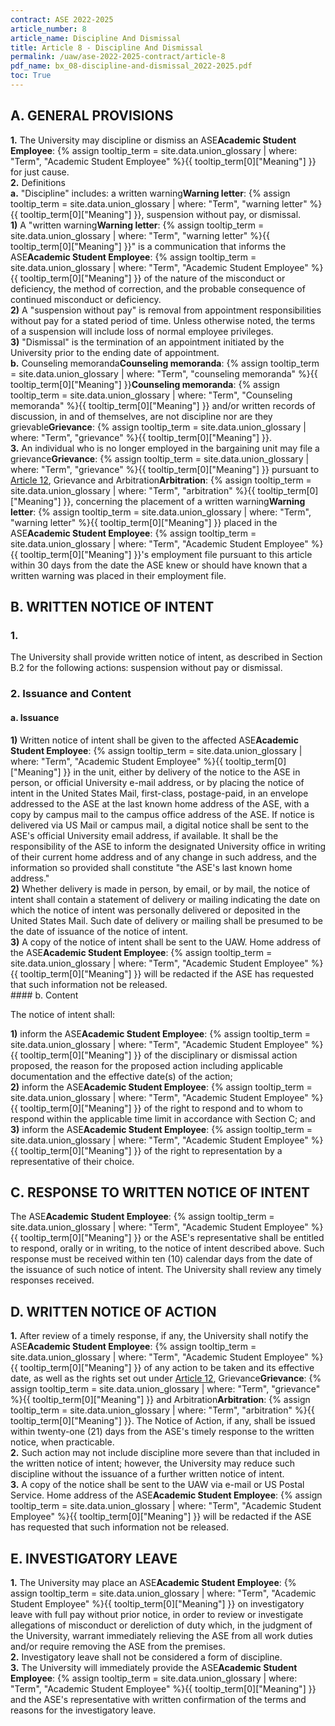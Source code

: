 ```yaml
---
contract: ASE 2022-2025
article_number: 8
article_name: Discipline And Dismissal 
title: Article 8 - Discipline And Dismissal 
permalink: /uaw/ase-2022-2025-contract/article-8
pdf_name: bx_08-discipline-and-dismissal_2022-2025.pdf
toc: True
---
```



## A. GENERAL PROVISIONS

<div class="lvl2"><b>1.</b> The University may discipline or dismiss an <span class="tooltip">ASE<span class="tooltip-text"><b>Academic Student Employee</b>: {% assign tooltip_term = site.data.union_glossary | where: "Term", "Academic Student Employee" %}{{ tooltip_term[0]["Meaning"] }}</span></span> for just cause.</div>
<div class="lvl2"><b>2.</b> Definitions</div>
<div class="lvl3"><b>a.</b> "Discipline" includes: a <span class="tooltip">written warning<span class="tooltip-text"><b>Warning letter</b>: {% assign tooltip_term = site.data.union_glossary | where: "Term", "warning letter" %}{{ tooltip_term[0]["Meaning"] }}</span></span>, suspension without pay, or dismissal.</div>
<div class="lvl3"><b>1)</b> 
 A "<span class="tooltip">written warning<span class="tooltip-text"><b>Warning letter</b>: {% assign tooltip_term = site.data.union_glossary | where: "Term", "warning letter" %}{{ tooltip_term[0]["Meaning"] }}</span></span>" is a communication that informs the <span class="tooltip">ASE<span class="tooltip-text"><b>Academic Student Employee</b>: {% assign tooltip_term = site.data.union_glossary | where: "Term", "Academic Student Employee" %}{{ tooltip_term[0]["Meaning"] }}</span></span> of the nature of the misconduct or deficiency, the method of correction, and the probable consequence of continued misconduct or deficiency.</div>
<div class="lvl3"><b>2)</b> 
 A "suspension without pay" is removal from appointment responsibilities without pay for a stated period of time. Unless otherwise noted, the terms of a suspension will include loss of normal employee privileges.</div>
<div class="lvl3"><b>3)</b> 
 "Dismissal" is the termination of an appointment initiated by the University prior to the ending date of appointment.</div>
<div class="lvl3"><b>b.</b> <span class="tooltip"><span class="tooltip">Counseling memoranda<span class="tooltip-text"><b>Counseling memoranda</b>: {% assign tooltip_term = site.data.union_glossary | where: "Term", "counseling memoranda" %}{{ tooltip_term[0]["Meaning"] }}</span></span><span class="tooltip-text"><b>Counseling memoranda</b>: {% assign tooltip_term = site.data.union_glossary | where: "Term", "Counseling memoranda" %}{{ tooltip_term[0]["Meaning"] }}</span></span> and/or written records of discussion, in and of themselves, are not discipline nor are they <span class="tooltip">grievable<span class="tooltip-text"><b>Grievance</b>: {% assign tooltip_term = site.data.union_glossary | where: "Term", "grievance" %}{{ tooltip_term[0]["Meaning"] }}</span></span>.</div>
<div class="lvl2"><b>3.</b> An individual who is no longer employed in the bargaining unit may file a <span class="tooltip">grievance<span class="tooltip-text"><b>Grievance</b>: {% assign tooltip_term = site.data.union_glossary | where: "Term", "grievance" %}{{ tooltip_term[0]["Meaning"] }}</span></span> pursuant to <a href="/uaw/ase-2022-2025-contract/article-12">Article 12</a>, Grievance and <span class="tooltip">Arbitration<span class="tooltip-text"><b>Arbitration</b>: {% assign tooltip_term = site.data.union_glossary | where: "Term", "arbitration" %}{{ tooltip_term[0]["Meaning"] }}</span></span>, concerning the placement of a <span class="tooltip">written warning<span class="tooltip-text"><b>Warning letter</b>: {% assign tooltip_term = site.data.union_glossary | where: "Term", "warning letter" %}{{ tooltip_term[0]["Meaning"] }}</span></span> placed in the <span class="tooltip">ASE<span class="tooltip-text"><b>Academic Student Employee</b>: {% assign tooltip_term = site.data.union_glossary | where: "Term", "Academic Student Employee" %}{{ tooltip_term[0]["Meaning"] }}</span></span>'s employment file pursuant to this article within 30 days from the date the ASE knew or should have known that a written warning was placed in their employment file.</div>

## B. WRITTEN NOTICE OF INTENT

### 1. 
The University shall provide written notice of intent, as described in Section B.2 for the following actions: suspension without pay or dismissal.

### 2. Issuance and Content

#### a. Issuance

<div class="lvl3"><b>1)</b> 
 Written notice of intent shall be given to the affected <span class="tooltip">ASE<span class="tooltip-text"><b>Academic Student Employee</b>: {% assign tooltip_term = site.data.union_glossary | where: "Term", "Academic Student Employee" %}{{ tooltip_term[0]["Meaning"] }}</span></span> in the unit, either by delivery of the notice to the ASE in person, or official University e-mail address, or by placing the notice of intent in the United States Mail, first-class, postage-paid, in an envelope addressed to the ASE at the last known home address of the ASE, with a copy by campus mail to the campus office address of the ASE. If notice is delivered via US Mail or campus mail, a digital notice shall be sent to the ASE's official University email address, if available. It shall be the responsibility of the ASE to inform the designated University office in writing of their current home address and of any change in such address, and the information so provided shall constitute "the ASE's last known home address."</div>
<div class="lvl3"><b>2)</b> 
 Whether delivery is made in person, by email, or by mail, the notice of intent shall contain a statement of delivery or mailing indicating the date on which the notice of intent was personally delivered or deposited in the United States Mail. Such date of delivery or mailing shall be presumed to be the date of issuance of the notice of intent.</div>
<div class="lvl3"><b>3)</b> 
 A copy of the notice of intent shall be sent to the UAW. Home address of the <span class="tooltip">ASE<span class="tooltip-text"><b>Academic Student Employee</b>: {% assign tooltip_term = site.data.union_glossary | where: "Term", "Academic Student Employee" %}{{ tooltip_term[0]["Meaning"] }}</span></span> will be redacted if the ASE has requested that such information not be released.</div>
#### b. Content  

The notice of intent shall:

<div class="lvl3"><b>1)</b> 
 inform the <span class="tooltip">ASE<span class="tooltip-text"><b>Academic Student Employee</b>: {% assign tooltip_term = site.data.union_glossary | where: "Term", "Academic Student Employee" %}{{ tooltip_term[0]["Meaning"] }}</span></span> of the disciplinary or dismissal action proposed, the reason for the proposed action including applicable documentation and the effective date(s) of the action;</div>
<div class="lvl3"><b>2)</b> 
 inform the <span class="tooltip">ASE<span class="tooltip-text"><b>Academic Student Employee</b>: {% assign tooltip_term = site.data.union_glossary | where: "Term", "Academic Student Employee" %}{{ tooltip_term[0]["Meaning"] }}</span></span> of the right to respond and to whom to respond within the applicable time limit in accordance with Section C; and</div>
<div class="lvl3"><b>3)</b> 
 inform the <span class="tooltip">ASE<span class="tooltip-text"><b>Academic Student Employee</b>: {% assign tooltip_term = site.data.union_glossary | where: "Term", "Academic Student Employee" %}{{ tooltip_term[0]["Meaning"] }}</span></span> of the right to representation by a representative of their choice.</div>

## C. RESPONSE TO WRITTEN NOTICE OF INTENT

The <span class="tooltip">ASE<span class="tooltip-text"><b>Academic Student Employee</b>: {% assign tooltip_term = site.data.union_glossary | where: "Term", "Academic Student Employee" %}{{ tooltip_term[0]["Meaning"] }}</span></span> or the ASE's representative shall be entitled to respond, orally or in writing, to the notice of intent described above. Such response must be received within ten (10) calendar days from the date of the issuance of such notice of intent. The University shall review any timely responses received.

## D. WRITTEN NOTICE OF ACTION

<div class="lvl2"><b>1.</b> After review of a timely response, if any, the University shall notify the <span class="tooltip">ASE<span class="tooltip-text"><b>Academic Student Employee</b>: {% assign tooltip_term = site.data.union_glossary | where: "Term", "Academic Student Employee" %}{{ tooltip_term[0]["Meaning"] }}</span></span> of any action to be taken and its effective date, as well as the rights set out under <a href="/uaw/ase-2022-2025-contract/article-12">Article 12</a>, <span class="tooltip">Grievance<span class="tooltip-text"><b>Grievance</b>: {% assign tooltip_term = site.data.union_glossary | where: "Term", "grievance" %}{{ tooltip_term[0]["Meaning"] }}</span></span> and <span class="tooltip">Arbitration<span class="tooltip-text"><b>Arbitration</b>: {% assign tooltip_term = site.data.union_glossary | where: "Term", "arbitration" %}{{ tooltip_term[0]["Meaning"] }}</span></span>. The Notice of Action, if any, shall be issued within twenty-one (21) days from the ASE's timely response to the written notice, when practicable.</div>
<div class="lvl2"><b>2.</b> Such action may not include discipline more severe than that included in the written notice of intent; however, the University may reduce such discipline without the issuance of a further written notice of intent.</div>
<div class="lvl2"><b>3.</b> A copy of the notice shall be sent to the UAW via e-mail or US Postal Service. Home address of the <span class="tooltip">ASE<span class="tooltip-text"><b>Academic Student Employee</b>: {% assign tooltip_term = site.data.union_glossary | where: "Term", "Academic Student Employee" %}{{ tooltip_term[0]["Meaning"] }}</span></span> will be redacted if the ASE has requested that such information not be released.</div>

## E. INVESTIGATORY LEAVE

<div class="lvl2"><b>1.</b> The University may place an <span class="tooltip">ASE<span class="tooltip-text"><b>Academic Student Employee</b>: {% assign tooltip_term = site.data.union_glossary | where: "Term", "Academic Student Employee" %}{{ tooltip_term[0]["Meaning"] }}</span></span> on investigatory leave with full pay without prior notice, in order to review or investigate allegations of misconduct or dereliction of duty which, in the judgment of the University, warrant immediately relieving the ASE from all work duties and/or require removing the ASE from the premises.</div>
<div class="lvl2"><b>2.</b> Investigatory leave shall not be considered a form of discipline.</div>
<div class="lvl2"><b>3.</b> The University will immediately provide the <span class="tooltip">ASE<span class="tooltip-text"><b>Academic Student Employee</b>: {% assign tooltip_term = site.data.union_glossary | where: "Term", "Academic Student Employee" %}{{ tooltip_term[0]["Meaning"] }}</span></span> and the ASE's representative with written confirmation of the terms and reasons for the investigatory leave.</div>
